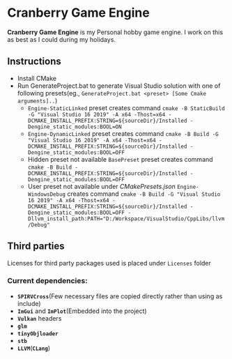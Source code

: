 # Cranberry Game Engine

**Cranberry Game Engine** is my Personal hobby game engine. I work on this as best as I could during my holidays.

## Instructions

* Install CMake
* Run GenerateProject.bat to generate Visual Studio solution with one of following presets(eg., `GenerateProject.bat <preset> [Some Cmake arguments]..`)
    - `Engine-StaticLinked` preset creates command `cmake -B StaticBuild -G "Visual Studio 16 2019" -A x64 -Thost=x64 -DCMAKE_INSTALL_PREFIX:STRING=${sourceDir}/Installed -Dengine_static_modules:BOOL=ON`
    - `Engine-DynamicLinked` preset creates command `cmake -B Build -G "Visual Studio 16 2019" -A x64 -Thost=x64 -DCMAKE_INSTALL_PREFIX:STRING=${sourceDir}/Installed -Dengine_static_modules:BOOL=OFF`
    - Hidden preset not available `BasePreset` preset creates command `cmake -B Build -DCMAKE_INSTALL_PREFIX:STRING=${sourceDir}/Installed -Dengine_static_modules:BOOL=OFF`
    - User preset not available under *CMakePresets.json* `Engine-WindowsDebug` creates command `cmake -B Build -G "Visual Studio 16 2019" -A x64 -Thost=x64 -DCMAKE_INSTALL_PREFIX:STRING=${sourceDir}/Installed -Dengine_static_modules:BOOL=OFF -Dllvm_install_path:PATH="D:/Workspace/VisualStudio/CppLibs/llvm/Debug"`
## Third parties
Licenses for third party packages used is placed under `Licenses` folder
### Current dependencies:
* **`SPIRVCross`**(Few necessary files are copied directly rather than using as include)
* **`ImGui`** and **`ImPlot`**(Embedded into the project)
* **`Vulkan`** headers
* **`glm`**
* **`tinyObjloader`**
* **`stb`**
* **`LLVM`**(**`CLang`**)